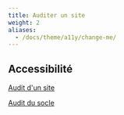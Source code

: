 ```yaml
---
title: Auditer un site
weight: 2
aliases:
  - /docs/theme/a11y/change-me/
---
```


## Accessibilité

[Audit d'un site](accessibilite/audit-de-site/_index.md)

[Audit du socle](accessibilite/audit-de-site/_index.md)